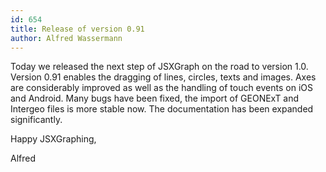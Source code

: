 ```yaml
---
id: 654
title: Release of version 0.91
author: Alfred Wassermann
---
```

Today we released the next step of JSXGraph on the road to version 1.0. Version 0.91 enables the dragging of lines, circles, texts and images. Axes are considerably improved as well as the handling of touch events on iOS and Android. Many bugs have been fixed, the import of GEONExT and Intergeo files is more stable now. The documentation has been expanded significantly.
  
Happy JSXGraphing,
  
Alfred